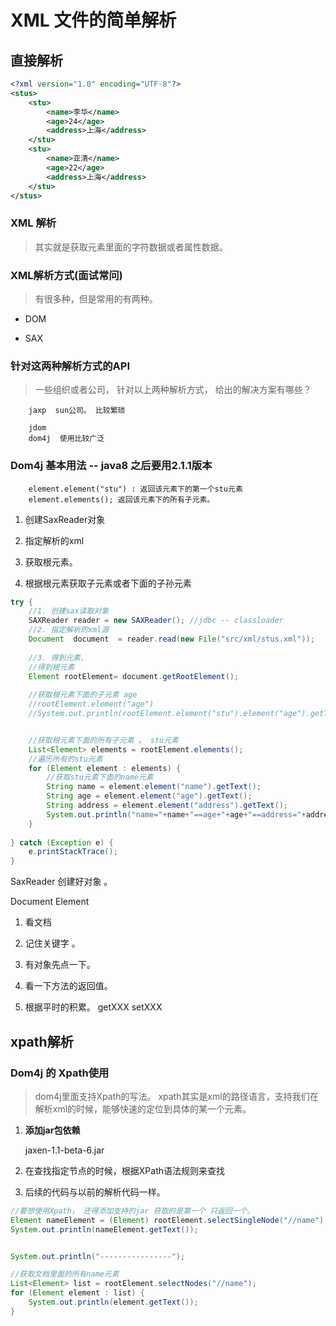 # XML 文件的简单解析

## 直接解析

```xml
<?xml version="1.0" encoding="UTF-8"?>
<stus>
	<stu>
		<name>李华</name>
		<age>24</age>
		<address>上海</address>
	</stu>
	<stu>
		<name>亚清</name>
		<age>22</age>
		<address>上海</address>
	</stu>
</stus>
```

### XML 解析

> 其实就是获取元素里面的字符数据或者属性数据。

### XML解析方式(面试常问)

> 有很多种，但是常用的有两种。

* DOM

* SAX

### 针对这两种解析方式的API

> 一些组织或者公司， 针对以上两种解析方式， 给出的解决方案有哪些？

		jaxp  sun公司。 比较繁琐

		jdom
		dom4j  使用比较广泛


### Dom4j 基本用法 -- java8 之后要用2.1.1版本

		element.element("stu") : 返回该元素下的第一个stu元素
		element.elements(); 返回该元素下的所有子元素。 

1. 创建SaxReader对象

2. 指定解析的xml

3. 获取根元素。

4. 根据根元素获取子元素或者下面的子孙元素

```java
try {
	//1. 创建sax读取对象
	SAXReader reader = new SAXReader(); //jdbc -- classloader
	//2. 指定解析的xml源
	Document  document  = reader.read(new File("src/xml/stus.xml"));
	
	//3. 得到元素、
	//得到根元素
	Element rootElement= document.getRootElement();
	
	//获取根元素下面的子元素 age
	//rootElement.element("age") 
	//System.out.println(rootElement.element("stu").element("age").getText());


	//获取根元素下面的所有子元素 。 stu元素
	List<Element> elements = rootElement.elements();
	//遍历所有的stu元素
	for (Element element : elements) {
		//获取stu元素下面的name元素
		String name = element.element("name").getText();
		String age = element.element("age").getText();
		String address = element.element("address").getText();
		System.out.println("name="+name+"==age+"+age+"==address="+address);
	}
	
} catch (Exception e) {
	e.printStackTrace();
}
```


SaxReader 创建好对象 。  

Document
Element

1. 看文档

2. 记住关键字 。

3. 有对象先点一下。

4. 看一下方法的返回值。 

5. 根据平时的积累。  getXXX setXXX 


## xpath解析

### Dom4j 的 Xpath使用

>  dom4j里面支持Xpath的写法。 xpath其实是xml的路径语言，支持我们在解析xml的时候，能够快速的定位到具体的某一个元素。

1. **添加jar包依赖**

   jaxen-1.1-beta-6.jar

2. 在查找指定节点的时候，根据XPath语法规则来查找

3. 后续的代码与以前的解析代码一样。

```java
//要想使用Xpath， 还得添加支持的jar 获取的是第一个 只返回一个。 
Element nameElement = (Element) rootElement.selectSingleNode("//name");
System.out.println(nameElement.getText());


System.out.println("----------------");

//获取文档里面的所有name元素 
List<Element> list = rootElement.selectNodes("//name");
for (Element element : list) {
	System.out.println(element.getText());
}
```